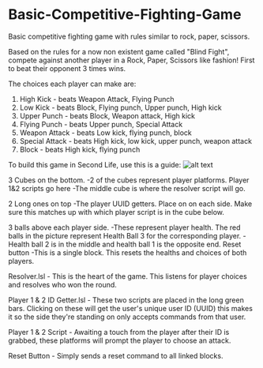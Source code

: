 # Basic-Competitive-Fighting-Game
Basic competitive fighting game with rules similar to rock, paper, scissors.

Based on the rules for a now non existent game called "Blind Fight", compete against another player in a Rock, Paper, Scissors like fashion!
First to beat their opponent 3 times wins.

The choices each player can make are:
1. High Kick - beats Weapon Attack, Flying Punch
2. Low Kick - beats Block, Flying punch, Upper punch, High kick
3. Upper Punch - beats Block, Weapon attack, High kick
4. Flying  Punch - beats Upper punch, Special Attack
5. Weapon Attack - beats Low kick, flying punch, block
6. Special Attack - beats High kick, low kick, upper punch, weapon attack
7. Block - beats High kick, flying punch

To build this game in Second Life, use this is a guide:
![alt text](https://i.imgur.com/PplEH2j.png)

3 Cubes on the bottom.
  -2 of the cubes represent player platforms. Player 1&2 scripts go here
  -The middle cube is where the resolver script will go.

2 Long ones on top
  -The player UUID getters. Place on on each side. Make sure this matches up with which player script is in the cube below.

3 balls above each player side.
  -These represent player health. The red balls in the picture represent Health Ball 3 for the corresponding player. 
  -Health ball 2 is in the middle and health ball 1 is the opposite end.
 Reset button
  -This is a single block. This resets the healths and choices of both players.

Resolver.lsl - This is the heart of the game. This listens for player choices and resolves who won the round. 

Player 1 & 2 ID Getter.lsl - These two scripts are placed in the long green bars. Clicking on these will get the user's unique user ID (UUID) this makes it so the side they're standing on only accepts commands from that user.

Player 1 & 2 Script - Awaiting a touch from the player after their ID is grabbed, these platforms will prompt the player to choose an attack.

Reset Button - Simply sends a reset command to all linked blocks.
